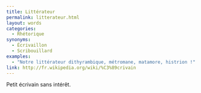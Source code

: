 ```yaml
---
title: Littérateur
permalink: litterateur.html
layout: words
categories:
  - Rhétorique
synonyms:
  - Écrivaillon
  - Scribouillard
examples:
  - "Notre littérateur dithyrambique, métromane, matamore, histrion !"
link: http://fr.wikipedia.org/wiki/%C3%89crivain
---
```


Petit écrivain sans intérêt.
